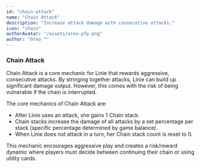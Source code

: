 ```yaml
---
id: "chain-attack"
name: "Chain Attack"
description: "Increase attack damage with consecutive attacks."
icon: "chain"
authorAvatar: "/assets/oreo-pfp.png"
author: "Oreo ™️"
---
```


### Chain Attack

Chain Attack is a core mechanic for Linie that rewards aggressive, consecutive attacks. By stringing together attacks, Linie can build up significant damage output. However, this comes with the risk of being vulnerable if the chain is interrupted.

The core mechanics of Chain Attack are:

-   After Linie uses an attack, she gains 1 Chain stack.
-   Chain stacks increase the damage of all attacks by a set percentage per stack (specific percentage determined by game balance).
-   When Linie does not attack in a turn, her Chain stack count is reset to 0.

This mechanic encourages aggressive play and creates a risk/reward dynamic where players must decide between continuing their chain or using utility cards.